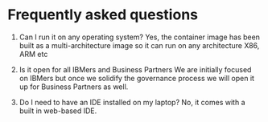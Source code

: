 # Frequently asked questions 
1. Can I run it on any operating system?
Yes, the container image has been built as a multi-architecture image so it can run on any architecture X86, ARM etc

2. Is it open for all IBMers and Business Partners
We are initially focused on IBMers but once we solidify the governance process we will open it up for Business Partners as well.

3. Do I need to have an IDE installed on my laptop?
No, it comes with a built in web-based IDE.
